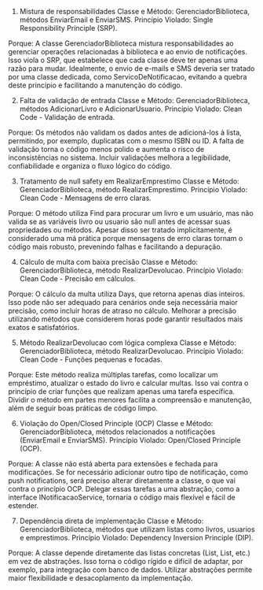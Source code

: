 1. Mistura de responsabilidades
Classe e Método: GerenciadorBiblioteca, métodos EnviarEmail e EnviarSMS.
Princípio Violado: Single Responsibility Principle (SRP).

Porque: A classe GerenciadorBiblioteca mistura responsabilidades ao gerenciar operações relacionadas à biblioteca e ao envio de notificações. Isso viola o SRP, que estabelece que cada classe deve ter apenas uma razão para mudar. Idealmente, o envio de e-mails e SMS deveria ser tratado por uma classe dedicada, como ServicoDeNotificacao, evitando a quebra deste princípio e facilitando a manutenção do código.

2. Falta de validação de entrada
Classe e Método: GerenciadorBiblioteca, métodos AdicionarLivro e AdicionarUsuario.
Princípio Violado: Clean Code - Validação de entrada.

Porque: Os métodos não validam os dados antes de adicioná-los à lista, permitindo, por exemplo, duplicatas com o mesmo ISBN ou ID. A falta de validação torna o código menos polido e aumenta o risco de inconsistências no sistema. Incluir validações melhora a legibilidade, confiabilidade e organiza o fluxo lógico do código.

3. Tratamento de null safety em RealizarEmprestimo
Classe e Método: GerenciadorBiblioteca, método RealizarEmprestimo.
Princípio Violado: Clean Code - Mensagens de erro claras.

Porque: O método utiliza Find para procurar um livro e um usuário, mas não valida se as variáveis livro ou usuario são null antes de acessar suas propriedades ou métodos. Apesar disso ser tratado implicitamente, é considerado uma má prática porque mensagens de erro claras tornam o código mais robusto, prevenindo falhas e facilitando a depuração.

4. Cálculo de multa com baixa precisão
Classe e Método: GerenciadorBiblioteca, método RealizarDevolucao.
Princípio Violado: Clean Code - Precisão em cálculos.

Porque: O cálculo da multa utiliza Days, que retorna apenas dias inteiros. Isso pode não ser adequado para cenários onde seja necessária maior precisão, como incluir horas de atraso no cálculo. Melhorar a precisão utilizando métodos que considerem horas pode garantir resultados mais exatos e satisfatórios.

5. Método RealizarDevolucao com lógica complexa
Classe e Método: GerenciadorBiblioteca, método RealizarDevolucao.
Princípio Violado: Clean Code - Funções pequenas e focadas.

Porque: Este método realiza múltiplas tarefas, como localizar um empréstimo, atualizar o estado do livro e calcular multas. Isso vai contra o princípio de criar funções que realizam apenas uma tarefa específica. Dividir o método em partes menores facilita a compreensão e manutenção, além de seguir boas práticas de código limpo.

6. Violação do Open/Closed Principle (OCP)
Classe e Método: GerenciadorBiblioteca, métodos relacionados a notificações (EnviarEmail e EnviarSMS).
Princípio Violado: Open/Closed Principle (OCP).

Porque: A classe não está aberta para extensões e fechada para modificações. Se for necessário adicionar outro tipo de notificação, como push notifications, será preciso alterar diretamente a classe, o que vai contra o princípio OCP. Delegar essas tarefas a uma abstração, como a interface INotificacaoService, tornaria o código mais flexível e fácil de estender.


7. Dependência direta de implementação
Classe e Método: GerenciadorBiblioteca, métodos que utilizam listas como livros, usuarios e emprestimos.
Princípio Violado: Dependency Inversion Principle (DIP).

Porque: A classe depende diretamente das listas concretas (List<Livro>, List<Usuario>, etc.) em vez de abstrações. Isso torna o código rígido e difícil de adaptar, por exemplo, para integração com banco de dados. Utilizar abstrações permite maior flexibilidade e desacoplamento da implementação.
